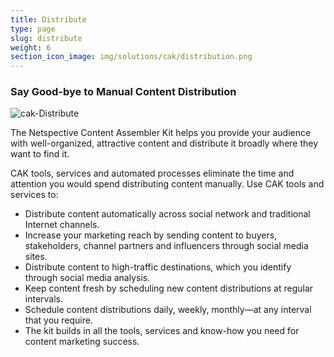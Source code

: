 ```yaml
---
title: Distribute
type: page
slug: distribute
weight: 6
section_icon_image: img/solutions/cak/distribution.png
---
```

### Say Good-bye to Manual Content Distribution

![cak-Distribute](img/solutions/cak/cak-Distribute.jpg#center)


The Netspective Content Assembler Kit helps you provide your audience with well-organized, attractive content and distribute it broadly where they want to find it.

CAK tools, services and automated processes eliminate the time and attention you would spend distributing content manually. Use CAK tools and services to:

* Distribute content automatically across social network and traditional Internet channels.
* Increase your marketing reach by sending content to buyers, stakeholders, channel partners and influencers through social media sites.
* Distribute content to high-traffic destinations, which you identify through social media analysis.
* Keep content fresh by scheduling new content distributions at regular intervals.
* Schedule content distributions daily, weekly, monthly—at any interval that you require.
* The kit builds in all the tools, services and know-how you need for content marketing success.
